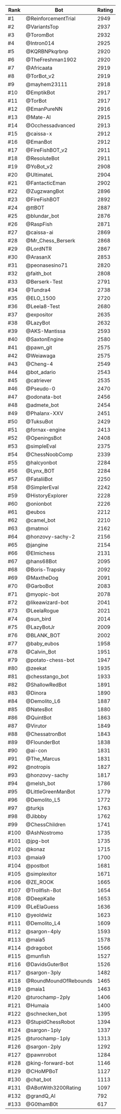 Rank|Bot|Rating
---|---|---
#1|@ReinforcementTrial|2949
#2|@VariantsTop|2937
#3|@ToromBot|2932
#4|@Intron014|2925
#5|@KQRBNPkqrbnp|2920
#6|@TheFreshman1902|2920
#7|@Africaata|2919
#8|@TorBot_v2|2919
#9|@mayhem23111|2918
#10|@EmptikBot|2917
#11|@TorBot|2917
#12|@EmanPureNN|2916
#13|@Mate-AI|2915
#14|@Occhessadvanced|2913
#15|@caissa-x|2912
#16|@EmanBot|2912
#17|@FireFishBOT_v2|2911
#18|@ResoluteBot|2911
#19|@YoBot_v2|2908
#20|@UltimateL|2904
#21|@FantacticEman|2902
#22|@ZugzwangBot|2896
#23|@FireFishBOT|2892
#24|@ttBOT|2887
#25|@blundar_bot|2876
#26|@RaspFish|2871
#27|@caissa-ai|2869
#28|@Mr_Chess_Berserk|2868
#29|@LordNTR|2867
#30|@ArasanX|2853
#31|@peonasesino71|2820
#32|@faith_bot|2808
#33|@Berserk-Test|2791
#34|@Tundra4|2738
#35|@ELO_1500|2720
#36|@Leela8-Test|2680
#37|@expositor|2635
#38|@LazyBot|2632
#39|@AKS-Mantissa|2593
#40|@SaxtonEngine|2580
#41|@pawn_git|2575
#42|@Weiawaga|2575
#43|@Cheng-4|2549
#44|@bot_adario|2543
#45|@catriever|2535
#46|@Pseudo-0|2470
#47|@odonata-bot|2456
#48|@admete_bot|2454
#49|@Phalanx-XXV|2451
#50|@TuksuBot|2429
#51|@fornax-engine|2413
#52|@OpeningsBot|2408
#53|@simpleEval|2375
#54|@ChessNoobComp|2339
#55|@halcyonbot|2284
#56|@Lynx_BOT|2284
#57|@FataliiBot|2250
#58|@SimplerEval|2242
#59|@HistoryExplorer|2228
#60|@onionbot|2226
#61|@eubos|2212
#62|@camel_bot|2210
#63|@matmoi|2162
#64|@honzovy-sachy-2|2156
#65|@jangine|2154
#66|@Elmichess|2131
#67|@hans68Bot|2095
#68|@Boris-Trapsky|2092
#69|@MaxtheDog|2091
#70|@GarboBot|2083
#71|@myopic-bot|2078
#72|@likeawizard-bot|2041
#73|@LeelaRogue|2021
#74|@sun_bird|2014
#75|@LazyBotJr|2009
#76|@BLANK_BOT|2002
#77|@baby_eubos|1958
#78|@Calvin_Bot|1951
#79|@potato-chess-bot|1947
#80|@zeekat|1935
#81|@chesstango_bot|1933
#82|@ShallowRedBot|1891
#83|@Dinora|1890
#84|@Demolito_L6|1887
#85|@NatesBot|1880
#86|@QuintBot|1863
#87|@Virutor|1849
#88|@ChessatronBot|1843
#89|@FlounderBot|1838
#90|@ai-con|1831
#91|@The_Marcus|1831
#92|@notropis|1827
#93|@honzovy-sachy|1817
#94|@melsh_bot|1786
#95|@LittleGreenManBot|1779
#96|@Demolito_L5|1772
#97|@turkjs|1763
#98|@Jibbby|1762
#99|@ChessChildren|1741
#100|@AshNostromo|1735
#101|@jpg-bot|1735
#102|@konaz|1715
#103|@maia9|1700
#104|@postbot|1681
#105|@simplexitor|1671
#106|@ZE_ROOK|1665
#107|@Trollfish-Bot|1654
#108|@DeepKalle|1653
#109|@LeElaGuess|1636
#110|@yeoldwiz|1623
#111|@Demolito_L4|1609
#112|@sargon-4ply|1593
#113|@maia5|1578
#114|@dragobot|1566
#115|@munfish|1527
#116|@DavidsGuterBot|1526
#117|@sargon-3ply|1482
#118|@RoundMoundOfRebounds|1465
#119|@maia1|1463
#120|@turochamp-2ply|1406
#121|@Humaia|1400
#122|@schnecken_bot|1395
#123|@StupidChessRobot|1394
#124|@sargon-1ply|1337
#125|@turochamp-1ply|1313
#126|@sargon-2ply|1292
#127|@pawnrobot|1284
#128|@king-forward-bot|1146
#129|@CHoMPBoT|1127
#130|@chat_bot|1113
#131|@ABotWith3200Rating|1097
#132|@grandQ_AI|792
#133|@G0thamB0t|617
